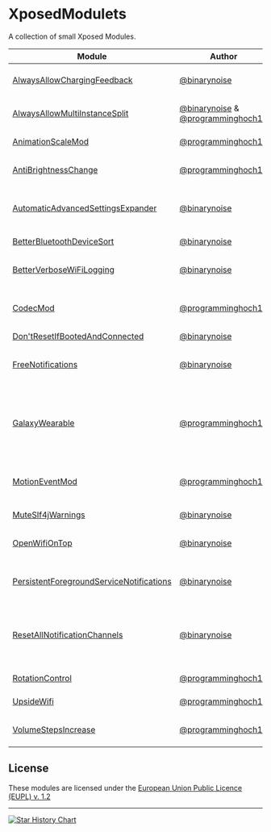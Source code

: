 # XposedModulets

A collection of small Xposed Modules.

<!--@formatter:off-->
| Module | Author | Description | Releases |
|-|-|-|-|
| [AlwaysAllowChargingFeedback](AlwaysAllowChargingFeedback) | [@binarynoise](https://github.com/binarynoise) | Always allow charging feedback, even in DnD mode | [GitHub](https://github.com/binarynoise/XposedModulets/releases?q=AlwaysAllowChargingFeedback) |
| [AlwaysAllowMultiInstanceSplit](AlwaysAllowMultiInstanceSplit) | [@binarynoise](https://github.com/binarynoise) & [@programminghoch10](https://github.com/programminghoch10) | Allow all apps to be launched twice in a split screen | [GitHub](https://github.com/binarynoise/XposedModulets/releases?q=AlwaysAllowMultiInstanceSplit) |
| [AnimationScaleMod](AnimationScaleMod) | [@programminghoch10](https://github.com/programminghoch10) | Add more animation scale multipliers | [GitHub](https://github.com/binarynoise/XposedModulets/releases?q=AnimationScaleMod) |
| [AntiBrightnessChange](AntiBrightnessChange) | [@programminghoch10](https://github.com/programminghoch10) | Prevent apps from changing display brightness | [GitHub](https://github.com/binarynoise/XposedModulets/releases?q=AntiBrightnessChange) [IzzyOnDroid](https://apt.izzysoft.de/fdroid/index/apk/com.programminghoch10.AntiBrightnessChange) |
| [AutomaticAdvancedSettingsExpander](AutomaticAdvancedSettingsExpander) | [@binarynoise](https://github.com/binarynoise) | Automatically expands the advanced settings in the Settings app | [GitHub](https://github.com/binarynoise/XposedModulets/releases?q=AutomaticAdvancedSettingsExpander) [IzzyOnDroid](https://apt.izzysoft.de/fdroid/index/apk/de.binarynoise.AutomaticAdvancedSettingsExpander) |
| [BetterBluetoothDeviceSort](BetterBluetoothDeviceSort) | [@binarynoise](https://github.com/binarynoise) | Sorts Bluetooth devices by name | [GitHub](https://github.com/binarynoise/XposedModulets/releases?q=betterBluetoothDeviceSort) [IzzyOnDroid](https://apt.izzysoft.de/fdroid/index/apk/de.binarynoise.betterBluetoothDeviceSort) |
| [BetterVerboseWiFiLogging](BetterVerboseWiFiLogging) | [@binarynoise](https://github.com/binarynoise) | Makes the verbose Wi-Fi information more readable | [GitHub](https://github.com/binarynoise/XposedModulets/releases?q=betterVerboseWiFiLogging) [IzzyOnDroid](https://apt.izzysoft.de/fdroid/index/apk/de.binarynoise.betterVerboseWiFiLogging) |
| [CodecMod](CodecMod) | [@programminghoch10](https://github.com/programminghoch10) | Selectively disable audio/video hardware/software encoders/decoders. | [GitHub](https://github.com/binarynoise/XposedModulets/releases?q=CodecMod) |
| [Don'tResetIfBootedAndConnected](DontResetIfBootedAndConnected) | [@binarynoise](https://github.com/binarynoise) | | [GitHub](https://github.com/binarynoise/XposedModulets/releases?q=dontResetIfBootedAndConnected) | 
| [FreeNotifications](FreeNotifications) | [@binarynoise](https://github.com/binarynoise) | Enables customization for all Notification Channels again | [GitHub](https://github.com/binarynoise/XposedModulets/releases?q=freeNotifications) [IzzyOnDroid](https://apt.izzysoft.de/fdroid/index/apk/de.binarynoise.freeNotifications) |
| [GalaxyWearable](GalaxyWearable) | [@programminghoch10](https://github.com/programminghoch10) | Enables running Samsung's GalaxyWearable app and compantions on modded Samsung devices. | [GitHub](https://github.com/binarynoise/XposedModulets/releases?q=GalaxyWearable) |
| [MotionEventMod](MotionEventMod) | [@programminghoch10](https://github.com/programminghoch10) | Disable touch input for some seconds after the stylus was in use | [GitHub](https://github.com/binarynoise/XposedModulets/releases?q=MotionEventMod) |
| [MuteSlf4jWarnings](MuteSlf4jWarnings) | [@binarynoise](https://github.com/binarynoise) | Mutes all slf4j warnings | [GitHub](https://github.com/binarynoise/XposedModulets/releases?q=muteSlf4jWarnings) |
| [OpenWifiOnTop](OpenWifiOnTop) | [@binarynoise](https://github.com/binarynoise) | Prioritizes open Wi-Fi networks in the Wi-Fi picker | [GitHub](https://github.com/binarynoise/XposedModulets/releases?q=OpenWifiOnTop) |
| [PersistentForegroundServiceNotifications](PersistentForegroundServiceNotifications) | [@binarynoise](https://github.com/binarynoise) | Make notifications of foreground services persistent again | [GitHub](https://github.com/binarynoise/XposedModulets/releases?q=persistentForegroundServiceNotifications) |
| [ResetAllNotificationChannels](ResetAllNotificationChannels) | [@binarynoise](https://github.com/binarynoise) | Reset all Notification Channels: vibrations, ringtones, importance etc. | [GitHub](https://github.com/binarynoise/XposedModulets/releases?q=resetAllNotificationChannels) [IzzyOnDroid](https://apt.izzysoft.de/fdroid/index/apk/de.binarynoise.resetAllNotificationChannels) |
| [RotationControl](RotationControl) | [@programminghoch10](https://github.com/programminghoch10) | Force rotation for selected packages | [GitHub](https://github.com/binarynoise/XposedModulets/releases?q=RotationControl) [IzzyOnDroid](https://apt.izzysoft.de/fdroid/index/apk/com.programminghoch10.RotationControl) |
| [UpsideWifi](UpsideWifi) | [@programminghoch10](https://github.com/programminghoch10) | Turn the WiFi icon upside down | [GitHub](https://github.com/binarynoise/XposedModulets/releases?q=UpsideWifi) |
| [VolumeStepsIncrease](VolumeStepsIncrease) | [@programminghoch10](https://github.com/programminghoch10) | Increase the amount of volume steps | [GitHub](https://github.com/binarynoise/XposedModulets/releases?q=VolumeStepsIncrease) |
<!--@formatter:on-->

## License

These modules are licensed under the [European Union Public Licence (EUPL) v. 1.2](https://joinup.ec.europa.eu/collection/eupl/eupl-text-eupl-12)

---
<a href="https://star-history.com/#binarynoise/XposedModulets&Date">
 <picture>
   <source media="(prefers-color-scheme: dark)" srcset="https://api.star-history.com/svg?repos=binarynoise/XposedModulets&type=Date&theme=dark" />
   <source media="(prefers-color-scheme: light)" srcset="https://api.star-history.com/svg?repos=binarynoise/XposedModulets&type=Date" />
   <img alt="Star History Chart" src="https://api.star-history.com/svg?repos=binarynoise/XposedModulets&type=Date" />
 </picture>
</a>
